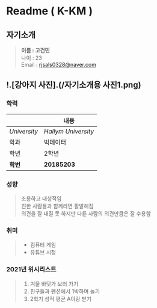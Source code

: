 # Readme ( K-KM )

## 자기소개
> __이름 : 고건민__  
> 나이 : 23  
> Email : rjsals0328@naver.com  
###
!.[강아지 사진].(/자기소개용 사진1.png)
------
### 학력  
||내용|
|---|---|
|_University_|_Hallym University_|
|학과|빅데이터|
|학년|2학년|
|__학번__|__20185203__|
### 성향
> 조용하고 내성적임  
> 친한 사람들과 함께라면 활발해짐  
> 의견을 잘 내질 못 하지만 다른 사람의 의견만큼은 잘 수용함  
### 취미
> * 컴퓨터 게임  
> * 유튜브 시청  
### 2021년 위시리스트
> 1. 겨울 바닷가 보러 가기  
> 2. 친구들과 펜션에서 1박하며 놀기  
> 3. 2학기 성적 평균 A이랑 받기  
###
